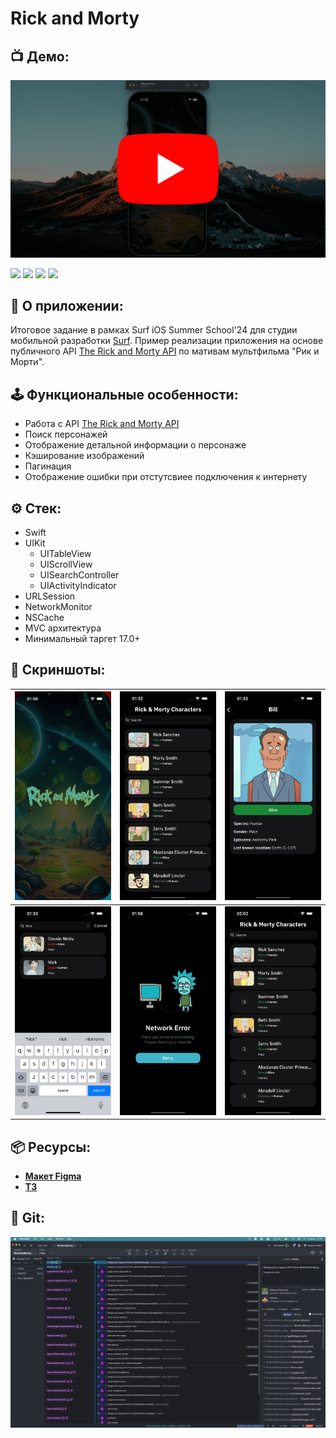 # Rick and Morty

## 📺 Демо:
[![Демонстрация приложения](https://github.com/AleksPt/RickAndMorty/blob/main/Media/demo.png)](https://youtu.be/Lof3Mfi8sB4)
<p align="left"> 
<a href="https://www.swift.org">
<img src="https://img.shields.io/badge/Swift - 50B498"/></a>
<a href="https://developer.apple.com/ios/">
<img src="https://img.shields.io/badge/iOS 17.0+-E68369"/></a>
<a href="https://developer.apple.com/documentation/uikit">
<img src="https://img.shields.io/badge/UIKit-5AB2FF"/></a>
<a href="https://developer.apple.com/library/archive/documentation/General/Conceptual/DevPedia-CocoaCore/MVC.html">
<img src="https://img.shields.io/badge/MVC-F2AFEF"/></a>
</p>

## 📱 О приложении:
Итоговое задание в рамках Surf iOS Summer School'24 для студии мобильной разработки [Surf](https://surf.ru/). Пример реализации приложения на основе публичного API [The Rick and Morty API](https://rickandmortyapi.com/documentation/) по мативам мультфильма "Рик и Морти".

## 🕹️ Функциональные особенности:
- Работа с API [The Rick and Morty API](https://rickandmortyapi.com/documentation/)
- Поиск персонажей
- Отображение детальной информации о персонаже
- Кэширование изображений
- Пагинация
- Отображение ошибки при отстутсвиее подключения к интернету

## ⚙️ Стек:
- Swift
- UIKit
  + UITableView
  + UIScrollView
  + UISearchController
  + UIActivityIndicator
- URLSession
- NetworkMonitor
- NSCache
- MVC архитектура
- Минимальный таргет 17.0+

## 📸 Скриншоты:
| ![preview](https://github.com/AleksPt/RickAndMorty/blob/main/Media/1.png) |![preview](https://github.com/AleksPt/RickAndMorty/blob/main/Media/2.png) | ![preview](https://github.com/AleksPt/RickAndMorty/blob/main/Media/3.png)
|-------|----------|---------|
| ![preview](https://github.com/AleksPt/RickAndMorty/blob/main/Media/4.png) |![preview](https://github.com/AleksPt/RickAndMorty/blob/main/Media/5.png) | ![preview](https://github.com/AleksPt/RickAndMorty/blob/main/Media/6.png)

## 📦 Ресурсы:
- [**Макет Figma**](https://www.figma.com/design/DNcOjug1u2gEnigYyEmKl9/RickAndMorty?node-id=0-1&t=vIMcwredlJUmowiU-1)
- [**ТЗ**](https://docs.google.com/document/d/1-hFVkz_KzfgwqjxBqyMTDbL6Ss3kwmjbJu_RV5BboTs/edit?usp=sharing)

## 🔀 Git:
![preview](https://github.com/AleksPt/RickAndMorty/blob/main/Media/git.png)
